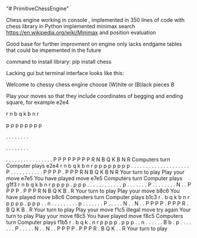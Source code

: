 "# PrimitiveChessEngine" 

Chess engine working in console , implemented in 350 lines of code with chess library in Python
implemented minimax search https://en.wikipedia.org/wiki/Minimax
and position evaluation

Good base for further improvment on engine only lacks endgame tables that could be impemented in the future

command to install library: pip install chess

Lacking gui but terminal interface looks like this:

Welcome to chessy chess engine choose (W)hite or (B)lack pieces B

Play your moves so that they include coordinates of begging and ending square, for example e2e4

r n b q k b n r

p p p p p p p p

. . . . . . . .

. . . . . . . .

. . . . . . . .
. . . . . . . .
P P P P P P P P
R N B Q K B N R
Computers turn
Computer plays e2e4
r n b q k b n r
p p p p p p p p
. . . . . . . .
. . . . . . . .
. . . . P . . .
. . . . . . . .
P P P P . P P P
R N B Q K B N R
Your turn to play
Play your move e7e5
You have played move e7e5
Computers turn
Computer plays g1f3
r n b q k b n r
p p p p . p p p
. . . . . . . .
. . . . p . . .
. . . . P . . .
. . . . . N . .
P P P P . P P P
R N B Q K B . R
Your turn to play
Play your move b8c6
You have played move b8c6
Computers turn
Computer plays b1c3
r . b q k b n r
p p p p . p p p
. . n . . . . .
. . . . p . . .
. . . . P . . .
. . N . . N . .
P P P P . P P P
R . B Q K B . R
Your turn to play
Play your move f1c5
illegal move try again
Your turn to play
Play your move f8c5
You have played move f8c5
Computers turn
Computer plays f1b5
r . b q k . n r
p p p p . p p p
. . n . . . . .
. B b . p . . .
. . . . P . . .
. . N . . N . .
P P P P . P P P
R . B Q K . . R
Your turn to play
